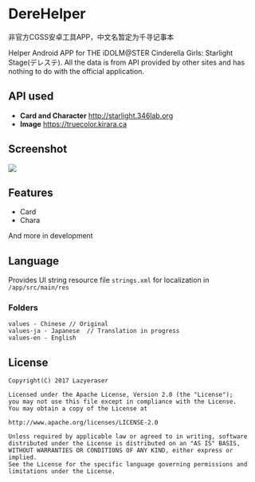 # DereHelper

非官方CGSS安卓工具APP，中文名暂定为千寻记事本</br>

Helper Android APP for THE iDOLM@STER Cinderella Girls: Starlight Stage(デレステ). All the data is from API provided by other sites and has nothing to do with the official application.

## API used
* **Card and Character** http://starlight.346lab.org
* **Image** https://truecolor.kirara.ca


## Screenshot

![](https://github.com/Lazyeraser/DereHelper/raw/master/art/card_list.png)

## Features
* Card
* Chara

And more in development
## Language
Provides UI string resource file `strings.xml` for localization in `/app/src/main/res`
### Folders

    values - Chinese // Original
    values-ja - Japanese  // Translation in progress
    values-en - English

## License
    Copyright(C) 2017 Lazyeraser
    
    Licensed under the Apache License, Version 2.0 (the "License");
    you may not use this file except in compliance with the License.
    You may obtain a copy of the License at
    
    http://www.apache.org/licenses/LICENSE-2.0
    
    Unless required by applicable law or agreed to in writing, software
    distributed under the License is distributed on an "AS IS" BASIS,
    WITHOUT WARRANTIES OR CONDITIONS OF ANY KIND, either express or implied.
    See the License for the specific language governing permissions and
    limitations under the License.